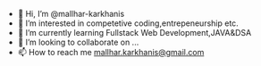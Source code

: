 - 👋 Hi, I’m @mallhar-karkhanis
- 👀 I’m interested in competetive coding,entrepeneurship etc.
- 🌱 I’m currently learning Fullstack Web Development,JAVA&DSA
- 💞️ I’m looking to collaborate on ...
- 📫 How to reach me mallhar.karkhanis@gmail.com

<!---
mallhar-karkhanis/mallhar-karkhanis is a ✨ special ✨ repository because its `README.md` (this file) appears on your GitHub profile.
You can click the Preview link to take a look at your changes.
--->
